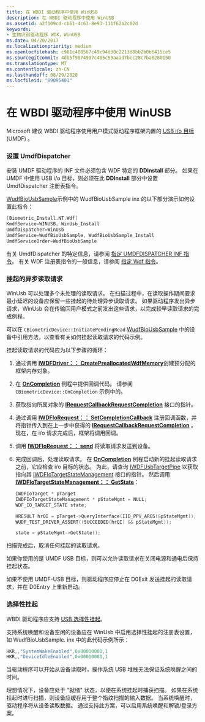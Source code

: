 ```yaml
---
title: 在 WBDI 驱动程序中使用 WinUSB
description: 在 WBDI 驱动程序中使用 WinUSB
ms.assetid: a2f109cd-cb61-4c63-8e93-111f62a2c02d
keywords:
- 生物识别驱动程序 WDK，WinUSB
ms.date: 04/20/2017
ms.localizationpriority: medium
ms.openlocfilehash: c981c488567c49c94d30c2213d8bb2b0b6415ce5
ms.sourcegitcommit: 4db5f9874907c405c59aaad7bcc28c7ba8280150
ms.translationtype: MT
ms.contentlocale: zh-CN
ms.lasthandoff: 08/29/2020
ms.locfileid: "89095401"
---
```

# <a name="using-winusb-in-a-wbdi-driver"></a>在 WBDI 驱动程序中使用 WinUSB


Microsoft 建议 WBDI 驱动程序使用用户模式驱动程序框架内置的 [USB i/o 目标](../wdf/usb-i-o-targets-in-umdf.md) (UMDF) 。

### <a name="span-idsetting_umdfdispatcherspanspan-idsetting_umdfdispatcherspansetting-umdfdispatcher"></a><span id="setting_umdfdispatcher"></span><span id="SETTING_UMDFDISPATCHER"></span>设置 UmdfDispatcher

安装 UMDF 驱动程序的 INF 文件必须包含 WDF 特定的 **DDInstall** 部分。 如果在 UMDF 中使用 USB i/o 目标，则必须在此 **DDInstall** 部分中设置 UmdfDispatcher 注册表指令。

[WudfBioUsbSample](https://github.com/Microsoft/Windows-driver-samples/tree/master/biometrics/driver)示例中的 WudfBioUsbSample inx 的以下部分演示如何设置此指令：

```cpp
[Biometric_Install.NT.Wdf]
KmdfService=WINUSB, WinUsb_Install
UmdfDispatcher=WinUsb
UmdfService=WudfBioUsbSample, WudfBioUsbSample_Install
UmdfServiceOrder=WudfBioUsbSample
```

有关 UmdfDispatcher 的特定信息，请参阅 [指定 UMDFDISPATCHER INF 指令](../wdf/specifying-wdf-directives-in-inf-files.md)。 有关 WDF 注册表指令的一般信息，请参阅 [指定 Wdf 指令](../wdf/specifying-wdf-directives-in-inf-files.md)。

### <a name="span-idpending_asynchronous_read_requestsspanspan-idpending_asynchronous_read_requestsspanpending-asynchronous-read-requests"></a><span id="pending_asynchronous_read_requests"></span><span id="PENDING_ASYNCHRONOUS_READ_REQUESTS"></span>挂起的异步读取请求

WinUsb 可以处理多个未处理的读取请求。 在扫描过程中，在读取操作期间要求最小延迟的设备应保留一些挂起的待处理异步读取请求。 如果驱动程序发出异步请求，WinUsb 会在传输回用户模式之前发出这些请求，以完成较早读取请求的完成例程。

可以在 `CBiometricDevice::InitiatePendingRead` [WudfBioUsbSample](https://github.com/Microsoft/Windows-driver-samples/tree/master/biometrics/driver) 中的设备中引用方法，以查看有关如何挂起读取请求的代码示例。

挂起读取请求的代码应为以下步骤的循环：

1.  通过调用 [**IWDFDriver：： CreatePreallocatedWdfMemory**](/windows-hardware/drivers/ddi/wudfddi/nf-wudfddi-iwdfdriver-createpreallocatedwdfmemory)创建预分配的框架内存对象。

2.  在 [**OnCompletion**](/windows-hardware/drivers/ddi/wudfddi/nf-wudfddi-irequestcallbackrequestcompletion-oncompletion) 例程中提供回调代码。 请参阅 `CBiometricDevice::OnCompletion` 示例中的。

3.  获取指向所属对象的 [**IRequestCallbackRequestCompletion**](/windows-hardware/drivers/ddi/wudfddi/nn-wudfddi-irequestcallbackrequestcompletion) 接口的指针。

4.  通过调用 [**IWDFIoRequest：： SetCompletionCallback**](/windows-hardware/drivers/ddi/wudfddi/nf-wudfddi-iwdfiorequest-setcompletioncallback) 注册回调函数，并将指针传入到在上一步中获得的 [**IRequestCallbackRequestCompletion**](/windows-hardware/drivers/ddi/wudfddi/nn-wudfddi-irequestcallbackrequestcompletion) 。 现在，在 i/o 请求完成后，框架将调用回调。

5.  调用 [**IWDFIoRequest：： send**](/windows-hardware/drivers/ddi/wudfddi/nf-wudfddi-iwdfiorequest-send) 将读取请求发送到设备。

6.  完成回调后，处理读取请求。 在 [**OnCompletion**](/windows-hardware/drivers/ddi/wudfddi/nf-wudfddi-irequestcallbackrequestcompletion-oncompletion) 例程启动新的挂起读取请求之前，它应检查 i/o 目标的状态。 为此，请查询 [IWDFUsbTargetPipe](/windows-hardware/drivers/ddi/wudfusb/nn-wudfusb-iwdfusbtargetpipe) 以获取指向其 [IWDFIoTargetStateManagement](/windows-hardware/drivers/ddi/wudfddi/nn-wudfddi-iwdfiotargetstatemanagement) 接口的指针。 然后调用 [**IWDFIoTargetStateManagement：： GetState**](/windows-hardware/drivers/ddi/wudfddi/nf-wudfddi-iwdfiotargetstatemanagement-getstate)：
    ```cpp
    IWDFIoTarget * pTarget
    IWDFIoTargetStateManagement * pStateMgmt = NULL;
    WDF_IO_TARGET_STATE state;

    HRESULT hrQI = pTarget->QueryInterface(IID_PPV_ARGS(&pStateMgmt));
    WUDF_TEST_DRIVER_ASSERT((SUCCEEDED(hrQI) && pStateMgmt));

    state = pStateMgmt->GetState();
    ```

扫描完成后，取消任何挂起的读取请求。

如果你使用的是 UMDF USB 目标，则可以允许读取请求在关闭电源和通电后保持挂起状态。

如果不使用 UMDF-USB 目标，则驱动程序应停止在 D0Exit 发送挂起的读取请求，并在 D0Entry 上重新启动。

### <a name="span-idselective_suspendspanspan-idselective_suspendspanselective-suspend"></a><span id="selective_suspend"></span><span id="SELECTIVE_SUSPEND"></span>选择性挂起

WBDI 驱动程序应支持 [USB 选择性挂起](../usbcon/usb-selective-suspend.md)。

支持系统唤醒和设备空闲的设备应在 WinUsb 中启用选择性挂起的注册表设置，如 WudfBioUsbSample. inx 中的此代码示例所示：

```cpp
HKR,,"SystemWakeEnabled",0x00010001,1
HKR,,"DeviceIdleEnabled",0x00010001,1
```

当驱动程序可以开始从设备读取时，操作系统 USB 堆栈无法保证系统唤醒之间的时间。

理想情况下，设备应处于 "就绪" 状态，以便在系统挂起时捕获扫描。 如果在系统挂起时进行扫描，则设备应缓存用于整个指纹扫描的输入数据。 当系统唤醒时，驱动程序将从设备读取数据。 通过支持此方案，可以启用系统唤醒和解锁/登录方案。

 

